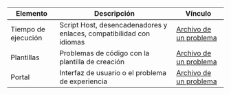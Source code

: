 Elemento | Descripción | Vínculo
---------|-------|-----------
Tiempo de ejecución | Script Host, desencadenadores y enlaces, compatibilidad con idiomas  | [Archivo de un problema](https://github.com/Azure/azure-webjobs-sdk-script/issues)
Plantillas | Problemas de código con la plantilla de creación | [Archivo de un problema](https://github.com/Azure/azure-webjobs-sdk-templates/issues)
Portal | Interfaz de usuario o el problema de experiencia | [Archivo de un problema](https://github.com/ProjectKudu/AzureFunctionsPortal/issues)